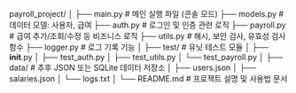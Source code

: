 payroll_project/
│
├── main.py                 # 메인 실행 파일 (콘솔 모드)
├── models.py               # 데이터 모델: 사용자, 급여
├── auth.py                 # 로그인 및 인증 관련 로직
├── payroll.py              # 급여 추가/조회/수정 등 비즈니스 로직
├── utils.py                # 해시, 보안 검사, 유효성 검사 함수
├── logger.py               # 로그 기록 기능
│
├── test/                   # 유닛 테스트 모듈
│   ├── __init__.py
│   ├── test_auth.py
│   ├── test_utils.py
│   └── test_payroll.py
│
├── data/                   # 추후 JSON 또는 SQLite 데이터 저장소
│   ├── users.json
│   ├── salaries.json
│   └── logs.txt
│
└── README.md               # 프로젝트 설명 및 사용법 문서
